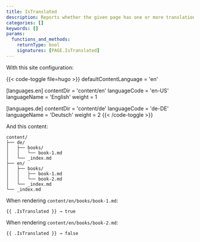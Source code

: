 ```yaml
---
title: IsTranslated
description: Reports whether the given page has one or more translations.
categories: []
keywords: []
params:
  functions_and_methods:
    returnType: bool
    signatures: [PAGE.IsTranslated]
---
```


With this site configuration:

{{< code-toggle file=hugo >}}
defaultContentLanguage = 'en'

[languages.en]
contentDir = 'content/en'
languageCode = 'en-US'
languageName = 'English'
weight = 1

[languages.de]
contentDir = 'content/de'
languageCode = 'de-DE'
languageName = 'Deutsch'
weight = 2
{{< /code-toggle >}}

And this content:

```tree
content/
├── de/
│   ├── books/
│   │   └── book-1.md
│   └── _index.md
├── en/
│   ├── books/
│   │   ├── book-1.md
│   │   └── book-2.md
│   └── _index.md
└── _index.md
```

When rendering `content/en/books/book-1.md`:

```go-html-template
{{ .IsTranslated }} → true
```

When rendering `content/en/books/book-2.md`:

```go-html-template
{{ .IsTranslated }} → false
```
